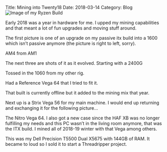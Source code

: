 Title: Mining into Twenty18
Date: 2018-03-14
Category: Blog
![Image of my Ryzen Build]({filename}/images/rxseries.jpg)


Early 2018 was a year in hardware for me. I upped my mining capabilities and that meant a lot of fun upgrades and moving stuff around.


The first picture is one of an upgrade on my passive itx build into a 1600 which isn’t passive anymore (the picture is right to left, sorry).

AM4 from AM1



The next three are shots of it as it evolved. Starting with a 2400G



Tossed in the 1060 from my other rig.



Had a Reference Vega 64 that I tried to fit it.



That built is currently offline but it added to the mining mix that year.

Next up is a Strix Vega 56 for my main machine. I would end up returning and exchanging it for the following picture…



The Nitro Vega 64. I also got a new case since the HAF XB was no longer fulfilling my needs and this PC wasn’t in the living room anymore, that was the ITX build. I mined all of 2018-19 winter with that Vega among others.



This was my Dell Precision T5500 Dual X5675 with 144GB of RAM. It became to loud so I sold it to start a Threadripper project.	